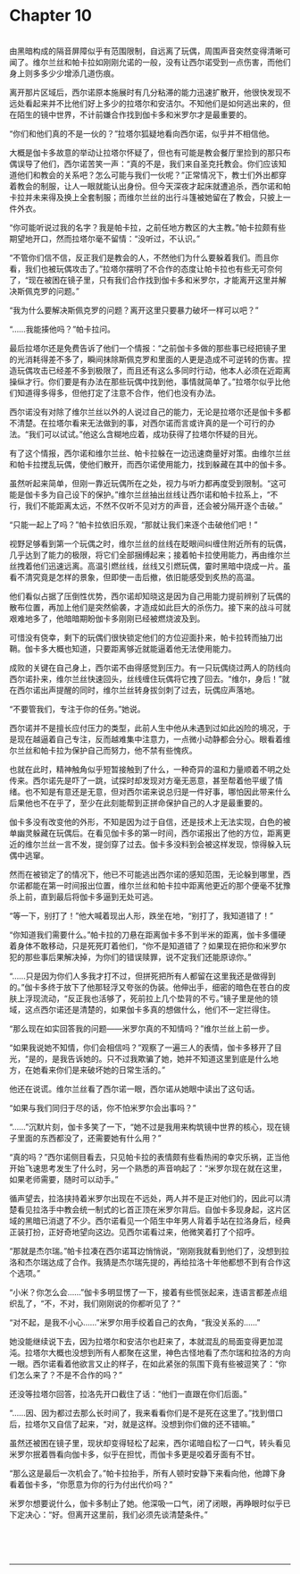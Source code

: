 # Chapter 10

<br>
由黑暗构成的隔音屏障似乎有范围限制，自远离了玩偶，周围声音突然变得清晰可闻了。维尔兰丝和帕卡拉如刚刚允诺的一般，没有让西尔诺受到一点伤害，而他们身上则多多少少增添几道伤痕。

离开那片区域后，西尔诺原本施展时有几分粘滞的能力迅速扩散开，他很快发现不远处看起来并不比他们好上多少的拉塔尔和安洁尔。不知他们是如何逃出来的，但在陌生的镜中世界，不计前嫌合作找到伽卡多和米罗尔才是最重要的。

“你们和他们真的不是一伙的？”拉塔尔狐疑地看向西尔诺，似乎并不相信他。

大概是伽卡多故意的举动让拉塔尔怀疑了，但也有可能是教会餐厅里捡到的那只布偶误导了他们，西尔诺苦笑一声：“真的不是，我们来自圣克托教会。你们应该知道他们和教会的关系吧？怎么可能与我们一伙呢？”正常情况下，教士们外出都穿着教会的制服，让人一眼就能认出身份。但今天深夜才起床就遭追杀，西尔诺和帕卡拉并未来得及换上全套制服；而维尔兰丝的出行斗篷被她留在了教会，只披上一件外衣。

“你可能听说过我的名字？我是帕卡拉，之前任地方教区的大主教。”帕卡拉颇有些期望地开口，然而拉塔尔毫不留情：“没听过，不认识。”

“不管你们信不信，反正我们是教会的人，不然他们为什么要躲着我们。而且你看，我们也被玩偶攻击了。”拉塔尔摆明了不合作的态度让帕卡拉也有些无可奈何了，“现在被困在镜子里，只有我们合作找到伽卡多和米罗尔，才能离开这里并解决斯佩克罗的问题。”

“我为什么要解决斯佩克罗的问题？离开这里只要暴力破坏一样可以吧？”

“……我能揍他吗？”帕卡拉问。

最后拉塔尔还是免费告诉了他们一个情报：“之前伽卡多做的那些事已经把镜子里的光消耗得差不多了，瞬间抹除斯佩克罗和里面的人更是造成不可逆转的伤害。捏造玩偶攻击已经差不多到极限了，而且还有这么多同时行动，他本人必须在近距离操纵才行。你们要是有办法在那些玩偶中找到他，事情就简单了。”拉塔尔似乎比他们知道得多得多，但他打定了注意不合作，他们也没有办法。

西尔诺没有对除了维尔兰丝以外的人说过自己的能力，无论是拉塔尔还是伽卡多都不清楚。在拉塔尔看来无法做到的事，对西尔诺而言或许真的是一个可行的办法。“我们可以试试。”他这么含糊地应着，成功获得了拉塔尔怀疑的目光。

有了这个情报，西尔诺和维尔兰丝、帕卡拉躲在一边迅速商量好对策。由维尔兰丝和帕卡拉搅乱玩偶，使他们散开，而西尔诺使用能力，找到躲藏在其中的伽卡多。

虽然听起来简单，但刚一靠近玩偶所在之处，视力与听力都再度受到限制。“这可能是伽卡多为自己设下的保护。”维尔兰丝抽出丝线让西尔诺和帕卡拉系上，“不行，我们不能距离太远，不然不仅听不见对方的声音，还会被分隔开逐个击破。”

“只能一起上了吗？”帕卡拉依旧乐观，“那就让我们来逐个击破他们吧！”

视野足够看到第一个玩偶之时，维尔兰丝的丝线在眨眼间纠缠住附近所有的玩偶，几乎达到了能力的极限，将它们全部捆缚起来；接着帕卡拉使用能力，再由维尔兰丝拽着他们迅速远离。高温引燃丝线，丝线又引燃玩偶，霎时黑暗中烧成一片。虽看不清究竟是怎样的景象，但即使一击后撤，依旧能感受到炙热的高温。

他们看似占据了压倒性优势，西尔诺却知晓这是因为自己用能力提前辨别了玩偶的散布位置，再加上他们是突然偷袭，才造成如此巨大的杀伤力。接下来的战斗可就艰难地多了，他暗暗期盼伽卡多刚刚已经被燃烧波及到。

可惜没有侥幸，剩下的玩偶们很快锁定他们的方位迎面扑来，帕卡拉转而抽刀出鞘。伽卡多大概也知道，只要距离够近就能逼着他无法使用能力。

成败的关键在自己身上，西尔诺不由得感觉到压力。有一只玩偶绕过两人的防线向西尔诺扑来，维尔兰丝快速回头，丝线缠住玩偶将它拽了回去。“维尔，身后！”就在西尔诺出声提醒的同时，维尔兰丝转身拔剑刺了过去，玩偶应声落地。

“不要管我们，专注于你的任务。”她说。

西尔诺并不是擅长应付压力的类型，此前人生中他从未遇到过如此凶险的境况，于是现在越逼着自己专注，反而越难集中注意力，一点微小动静都会分心。眼看着维尔兰丝和帕卡拉为保护自己而努力，他不禁有些愧疚。

也就在此时，精神触角似乎短暂接触到了什么，一种奇异的温和力量顺着不明之处传来。西尔诺先是吓了一跳，试探时却发现对方毫无恶意，甚至帮着他平缓了情绪。也不知是有意还是无意，但对西尔诺来说总归是一件好事，哪怕因此带来什么后果他也不在乎了，至少在此刻能帮到正拼命保护自己的人才是最重要的。

伽卡多没有改变他的外形，不知是因为过于自信，还是技术上无法实现，白色的被单幽灵躲藏在玩偶后。在看见伽卡多的第一时间，西尔诺报出了他的方位，距离更近的维尔兰丝一言不发，提剑穿了过去。伽卡多没料到会被这样发现，惊得躲入玩偶中逃窜。

然而在被锁定了的情况下，他已不可能逃出西尔诺的感知范围，无论躲到哪里，西尔诺都能在第一时间报出位置，维尔兰丝和帕卡拉中距离他更近的那个便毫不犹豫杀上前，直到最后将伽卡多逼到无处可逃。

“等一下，别打了！”他大喊着现出人形，跌坐在地，“别打了，我知道错了！”

“你知道我们需要什么。”帕卡拉的刀悬在距离伽卡多不到半米的距离，伽卡多僵硬着身体不敢移动，只是死死盯着他们，“你不是知道错了？如果现在把你和米罗尔犯的那些事后果解决掉，为你们的错误赎罪，说不定我们还能原谅你。”

“……只是因为你们人多我才打不过，但拼死把所有人都留在这里我还是做得到的。”伽卡多终于放下了他那轻浮又夸张的伪装。他伸出手，细密的暗色在苍白的皮肤上浮现流动，“反正我也活够了，死前拉上几个垫背的不亏。”镜子里是他的领域，这点西尔诺还是清楚的，如果伽卡多真的想做什么，他们不一定拦得住。

“那么现在如实回答我的问题——米罗尔真的不知情吗？”维尔兰丝上前一步。

“如果我说她不知情，你们会相信吗？”观察了一遍三人的表情，伽卡多移开了目光，“是的，是我告诉她的。只不过我欺骗了她，她并不知道这里到底是什么地方，在她看来你们是来破坏她的日常生活的。”

他还在说谎。维尔兰丝看了西尔诺一眼，西尔诺从她眼中读出了这句话。

“如果与我们同归于尽的话，你不怕米罗尔会出事吗？”

“……”沉默片刻，伽卡多笑了一下，“她不过是我用来构筑镜中世界的核心，现在镜子里面的东西都没了，还需要她有什么用？”

“真的吗？”西尔诺侧目看去，只见帕卡拉的表情颇有些看热闹的幸灾乐祸，正当他开始飞速思考发生了什么时，另一个熟悉的声音响起了：“米罗尔现在就在这里，如果老师需要，随时可以动手。”

循声望去，拉洛挟持着米罗尔出现在不远处，两人并不是正对他们的，因此可以清楚看见拉洛手中教会统一制式的匕首正顶在米罗尔背后。自伽卡多现身起，这片区域的黑暗已消退了不少。西尔诺看见一个陌生中年男人背着手站在拉洛身后，经典正装打扮，正好奇地望向这边。见西尔诺看过来，他微笑着打了个招呼。

“那就是杰尔瑞。”帕卡拉凑在西尔诺耳边悄悄说，“刚刚我就看到他们了，没想到拉洛和杰尔瑞达成了合作。我猜是杰尔瑞先提的，再给拉洛十年他都想不到有合作这个选项。”

“小米？你怎么会……”伽卡多明显愣了一下，接着有些慌张起来，连语言都差点组织乱了，“不，不对，我们刚刚说的你都听见了？”

“对不起，是我不小心……”米罗尔用手绞着自己的衣角，“我没关系的……”

她没能继续说下去，因为拉塔尔和安洁尔也赶来了，本就混乱的局面变得更加混沌。拉塔尔大概也没想到所有人都聚在这里，神色古怪地看了杰尔瑞和拉洛的方向一眼。西尔诺看着他欲言又止的样子，在如此紧张的氛围下竟有些被逗笑了：“你们怎么来了？不是不合作的吗？”

还没等拉塔尔回答，拉洛先开口截住了话：“他们一直跟在你们后面。”

“……因、因为都过去那么长时间了，我来看看你们是不是死在这里了。”找到借口后，拉塔尔又自信了起来，“对，就是这样。没想到你们做的还不错嘛。”

虽然还被困在镜子里，现状却变得轻松了起来，西尔诺暗自松了一口气，转头看见米罗尔抿着唇看向伽卡多，似乎在担忧，而伽卡多更是咬着牙面有不甘。

“那么这是最后一次机会了。”帕卡拉抬手，所有人顿时安静下来看向他，他蹲下身看着伽卡多，“你愿意为你的行为付出代价吗？”

米罗尔想要说什么，伽卡多制止了她。他深吸一口气，闭了闭眼，再睁眼时似乎已下定决心：“好。但离开这里前，我们必须先谈清楚条件。”

<br>
<br>
<br>

---
